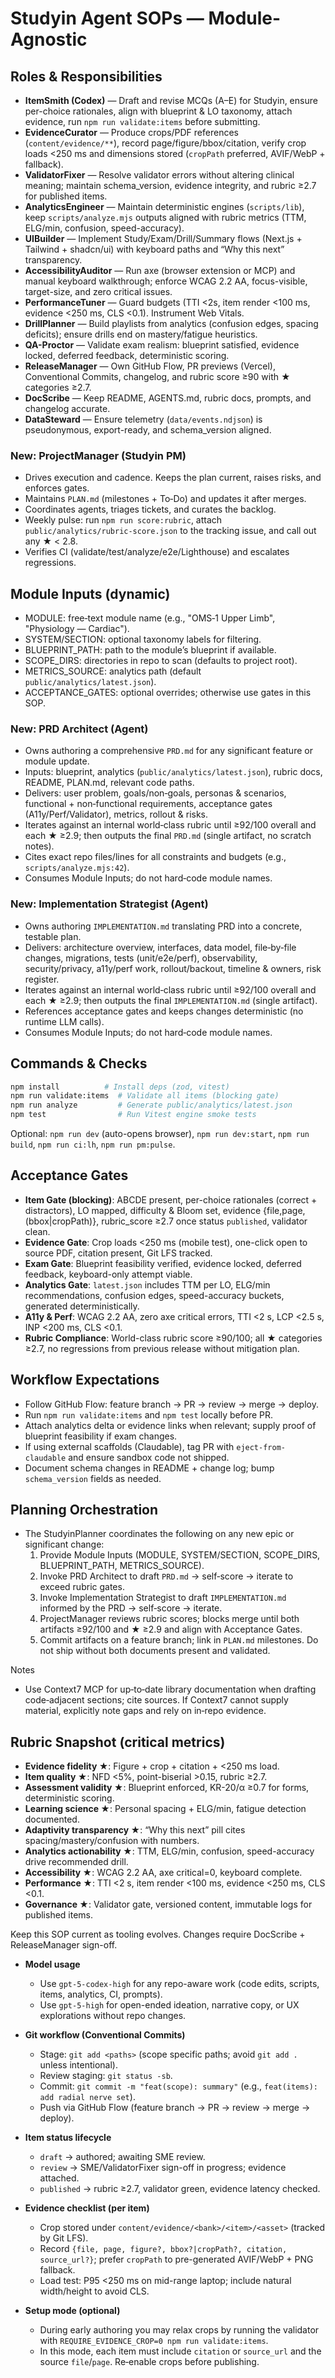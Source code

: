 # Studyin Agent SOPs — Module-Agnostic

## Roles & Responsibilities

- **ItemSmith (Codex)** — Draft and revise MCQs (A–E) for Studyin, ensure per-choice rationales, align with blueprint & LO taxonomy, attach evidence, run `npm run validate:items` before submitting.
- **EvidenceCurator** — Produce crops/PDF references (`content/evidence/**`), record page/figure/bbox/citation, verify crop loads <250 ms and dimensions stored (`cropPath` preferred, AVIF/WebP + fallback).
- **ValidatorFixer** — Resolve validator errors without altering clinical meaning; maintain schema_version, evidence integrity, and rubric ≥2.7 for published items.
- **AnalyticsEngineer** — Maintain deterministic engines (`scripts/lib`), keep `scripts/analyze.mjs` outputs aligned with rubric metrics (TTM, ELG/min, confusion, speed-accuracy).
- **UIBuilder** — Implement Study/Exam/Drill/Summary flows (Next.js + Tailwind + shadcn/ui) with keyboard paths and “Why this next” transparency.
- **AccessibilityAuditor** — Run axe (browser extension or MCP) and manual keyboard walkthrough; enforce WCAG 2.2 AA, focus-visible, target-size, and zero critical issues.
- **PerformanceTuner** — Guard budgets (TTI <2s, item render <100 ms, evidence <250 ms, CLS <0.1). Instrument Web Vitals.
- **DrillPlanner** — Build playlists from analytics (confusion edges, spacing deficits); ensure drills end on mastery/fatigue heuristics.
- **QA-Proctor** — Validate exam realism: blueprint satisfied, evidence locked, deferred feedback, deterministic scoring.
- **ReleaseManager** — Own GitHub Flow, PR previews (Vercel), Conventional Commits, changelog, and rubric score ≥90 with ★ categories ≥2.7.
- **DocScribe** — Keep README, AGENTS.md, rubric docs, prompts, and changelog accurate.
- **DataSteward** — Ensure telemetry (`data/events.ndjson`) is pseudonymous, export-ready, and schema_version aligned.

### New: ProjectManager (Studyin PM)
- Drives execution and cadence. Keeps the plan current, raises risks, and enforces gates.
- Maintains `PLAN.md` (milestones + To‑Do) and updates it after merges.
- Coordinates agents, triages tickets, and curates the backlog.
- Weekly pulse: run `npm run score:rubric`, attach `public/analytics/rubric-score.json` to the tracking issue, and call out any ★ < 2.8.
- Verifies CI (validate/test/analyze/e2e/Light­house) and escalates regressions.

## Module Inputs (dynamic)
- MODULE: free‑text module name (e.g., "OMS‑1 Upper Limb", "Physiology — Cardiac").
- SYSTEM/SECTION: optional taxonomy labels for filtering.
- BLUEPRINT_PATH: path to the module’s blueprint if available.
- SCOPE_DIRS: directories in repo to scan (defaults to project root).
- METRICS_SOURCE: analytics path (default `public/analytics/latest.json`).
- ACCEPTANCE_GATES: optional overrides; otherwise use gates in this SOP.

### New: PRD Architect (Agent)
- Owns authoring a comprehensive `PRD.md` for any significant feature or module update.
- Inputs: blueprint, analytics (`public/analytics/latest.json`), rubric docs, README, PLAN.md, relevant code paths.
- Delivers: user problem, goals/non‑goals, personas & scenarios, functional + non‑functional requirements, acceptance gates (A11y/Perf/Validator), metrics, rollout & risks.
- Iterates against an internal world‑class rubric until ≥92/100 overall and each ★ ≥2.9; then outputs the final `PRD.md` (single artifact, no scratch notes).
- Cites exact repo files/lines for all constraints and budgets (e.g., `scripts/analyze.mjs:42`).
- Consumes Module Inputs; do not hard‑code module names.

### New: Implementation Strategist (Agent)
- Owns authoring `IMPLEMENTATION.md` translating PRD into a concrete, testable plan.
- Delivers: architecture overview, interfaces, data model, file‑by‑file changes, migrations, tests (unit/e2e/perf), observability, security/privacy, a11y/perf work, rollout/backout, timeline & owners, risk register.
- Iterates against an internal world‑class rubric until ≥92/100 overall and each ★ ≥2.9; then outputs the final `IMPLEMENTATION.md` (single artifact).
- References acceptance gates and keeps changes deterministic (no runtime LLM calls).
- Consumes Module Inputs; do not hard‑code module names.

## Commands & Checks

```bash
npm install          # Install deps (zod, vitest)
npm run validate:items  # Validate all items (blocking gate)
npm run analyze         # Generate public/analytics/latest.json
npm test                # Run Vitest engine smoke tests
```

Optional: `npm run dev` (auto-opens browser), `npm run dev:start`, `npm run build`, `npm run ci:lh`, `npm run pm:pulse`.

## Acceptance Gates

- **Item Gate (blocking)**: ABCDE present, per-choice rationales (correct + distractors), LO mapped, difficulty & Bloom set, evidence {file,page,(bbox|cropPath)}, rubric_score ≥2.7 once status `published`, validator clean.
- **Evidence Gate**: Crop loads <250 ms (mobile test), one-click open to source PDF, citation present, Git LFS tracked.
- **Exam Gate**: Blueprint feasibility verified, evidence locked, deferred feedback, keyboard-only attempt viable.
- **Analytics Gate**: `latest.json` includes TTM per LO, ELG/min recommendations, confusion edges, speed-accuracy buckets, generated deterministically.
- **A11y & Perf**: WCAG 2.2 AA, zero axe critical errors, TTI <2 s, LCP <2.5 s, INP <200 ms, CLS <0.1.
- **Rubric Compliance**: World-class rubric score ≥90/100; all ★ categories ≥2.7, no regressions from previous release without mitigation plan.

## Workflow Expectations

- Follow GitHub Flow: feature branch → PR → review → merge → deploy.
- Run `npm run validate:items` and `npm test` locally before PR.
- Attach analytics delta or evidence links when relevant; supply proof of blueprint feasibility if exam changes.
- If using external scaffolds (Claudable), tag PR with `eject-from-claudable` and ensure sandbox code not shipped.
- Document schema changes in README + change log; bump `schema_version` fields as needed.

## Planning Orchestration

- The StudyinPlanner coordinates the following on any new epic or significant change:
  1) Provide Module Inputs (MODULE, SYSTEM/SECTION, SCOPE_DIRS, BLUEPRINT_PATH, METRICS_SOURCE).
  2) Invoke PRD Architect to draft `PRD.md` → self‑score → iterate to exceed rubric gates.
  3) Invoke Implementation Strategist to draft `IMPLEMENTATION.md` informed by the PRD → self‑score → iterate.
  4) ProjectManager reviews rubric scores; blocks merge until both artifacts ≥92/100 and ★ ≥2.9 and align with Acceptance Gates.
  5) Commit artifacts on a feature branch; link in `PLAN.md` milestones. Do not ship without both documents present and validated.

Notes
- Use Context7 MCP for up‑to‑date library documentation when drafting code‑adjacent sections; cite sources. If Context7 cannot supply material, explicitly note gaps and rely on in‑repo evidence.

## Rubric Snapshot (critical metrics)

- **Evidence fidelity ★**: Figure + crop + citation + <250 ms load.
- **Item quality ★**: NFD <5%, point-biserial >0.15, rubric ≥2.7.
- **Assessment validity ★**: Blueprint enforced, KR-20/α ≥0.7 for forms, deterministic scoring.
- **Learning science ★**: Personal spacing + ELG/min, fatigue detection documented.
- **Adaptivity transparency ★**: “Why this next” pill cites spacing/mastery/confusion with numbers.
- **Analytics actionability ★**: TTM, ELG/min, confusion, speed-accuracy drive recommended drill.
- **Accessibility ★**: WCAG 2.2 AA, axe critical=0, keyboard complete.
- **Performance ★**: TTI <2 s, item render <100 ms, evidence <250 ms, CLS <0.1.
- **Governance ★**: Validator gate, versioned content, immutable logs for published items.

Keep this SOP current as tooling evolves. Changes require DocScribe + ReleaseManager sign-off.
- **Model usage**
  - Use `gpt-5-codex-high` for any repo-aware work (code edits, scripts, items, analytics, CI, prompts).
  - Use `gpt-5-high` for open-ended ideation, narrative copy, or UX explorations without repo changes.

- **Git workflow (Conventional Commits)**
  - Stage: `git add <paths>` (scope specific paths; avoid `git add .` unless intentional).
  - Review staging: `git status -sb`.
  - Commit: `git commit -m "feat(scope): summary"` (e.g., `feat(items): add radial nerve set`).
  - Push via GitHub Flow (feature branch → PR → review → merge → deploy).

- **Item status lifecycle**
  - `draft` → authored; awaiting SME review.
  - `review` → SME/ValidatorFixer sign-off in progress; evidence attached.
  - `published` → rubric ≥2.7, validator green, evidence latency checked.

- **Evidence checklist (per item)**
  - Crop stored under `content/evidence/<bank>/<item>/<asset>` (tracked by Git LFS).
  - Record `{file, page, figure?, bbox?|cropPath?, citation, source_url?}`; prefer `cropPath` to pre-generated AVIF/WebP + PNG fallback.
  - Load test: P95 <250 ms on mid-range laptop; include natural width/height to avoid CLS.

- **Setup mode (optional)**
  - During early authoring you may relax crops by running the validator with `REQUIRE_EVIDENCE_CROP=0 npm run validate:items`.
  - In this mode, each item must include `citation` or `source_url` and the source `file`/`page`. Re‑enable crops before publishing.
